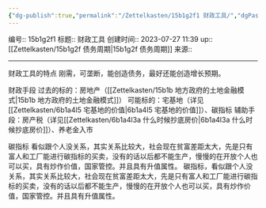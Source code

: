 ```yaml
---
{"dg-publish":true,"permalink":"/Zettelkasten/15b1g2f1 财政工具/","dgPassFrontmatter":true}
---
```


编号:: 15b1g2f1
标题:: 财政工具
创建时间:: 2023-07-27 11:39
up:: [[Zettelkasten/15b1g2f 债务周期\|15b1g2f 债务周期]]
来源:: 

---
财政工具的特点
刚需，可垄断，能创造债务，最好还能创造增长预期。

财政手段
过去的标的：房地产（[[Zettelkasten/15b1b 地方政府的土地金融模式\|15b1b 地方政府的土地金融模式]]）
可能标的：宅基地（详见[[Zettelkasten/6b1a4l5 宅基地的价值\|6b1a4l5 宅基地的价值]]）、碳指标
辅助手段：房产税（详见[[Zettelkasten/6b1a4l3a 什么时候抄底房价\|6b1a4l3a 什么时候抄底房价]]）、养老金入市

碳指标
看似跟个人没关系，其实关系比较大，社会现在贫富差距太大，先是只有富人和工厂能进行碳指标的买卖，没有的话以后都不能生产，慢慢的在开放个人也可以买，具有炒作价值，国家管控。并且具有升值属性。
碳指标，看似跟个人没关系，其实关系比较大，社会现在贫富差距太大，先是只有富人和工厂能进行碳指标的买卖，没有的话以后都不能生产，慢慢的在开放个人也可以买，具有炒作价值，国家管控。并且具有升值属性。